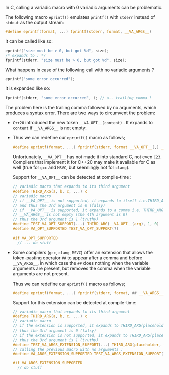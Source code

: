 In C, calling a variadic macro with 0 variadic arguments can be problematic.

The following macro `eprintf()` emulates `printf()` with `stderr` instead of `stdout` as the output stream:

```c
#define eprintf(format, ...) fprintf(stderr, format, __VA_ARGS__)
```
It can be called like so:
```c
eprintf("size must be > 0, but got %d", size);
/* expands to : */
fprintf(stderr, "size must be > 0, but got %d", size);
```

What happens in case of the following call with no variadic arguments ?
```c
eprintf("some error occurred");
```
It is expanded like so:
```c
fprintf(stderr, "some error occurred", ); // <-- trailing comma !
```
The problem here is the trailing comma followed by no arguments, which produces a syntax error.
There are two ways to circumvent the problem:

* `C++20` introduced the new token `__VA_OPT__(content)` . It expands to `content` if `__VA_ARGS__` is not empty.
* 
  Thus we can redefine our `eprintf()` macro as follows;
  ```c
  #define eprintf(format, ...) fprintf(stderr, format __VA_OPT__(,) __VA_ARGS__)
  ```
  
  Unfortunately, `__VA_OPT__` has not made it into standard C, not even `C23`.
  Compilers that implement it for C++20 may make it available for C as well
  (true for `gcc` and `MSVC`, but seemlingly not for `clang`).
  
  Support for `__VA_OPT__` can be detected at compile-time :
  ```c
  // variadic macro that expands to its third argument
  #define THIRD_ARG(a, b, c, ...) c
  // variadic macro
  // if __VA_OPT__ is not supported, it expands to itself i.e.THIRD_ARG(__VA_OPT__(,), 1, 0,)
  // and thus the 3rd argument is 0 (falsy)
  // if __VA_OPT__ is supported, it expands to a comma i.e. THIRD_ARG(, , 1, 0), because
  // __VA_ARGS__ is not empty (the 4th argument is 0)
  // thus the 3rd argument is 1 (truthy)
  #define TEST_VA_OPT_SUPPORT(...) THIRD_ARG(__VA_OPT__(arg), 1, 0)
  #define VA_OPT_SUPPORTED TEST_VA_OPT_SUPPORT(?)

  #if VA_OPT_SUPPORTED
    // ... do stuff
  ```
* Some compilers (`gcc`, `clang`, `MSVC`) offer an extension that allows the token-pasting operator `##`
  to appear after a comma and before `__VA_ARGS__`, in which case the `##`
  does nothing when the variable arguments are present, but removes
  the comma when the variable arguments are not present.
  
  Thus we can redefine our `eprintf()` macro as follows;
  ```c
  #define eprintf(format, ...) fprintf(stderr, format, ## __VA_ARGS__)
  ```
  Support for this extension can be detected at compile-time:
  ```c
  // variadic macro that expands to its third argument
  #define THIRD_ARG(a, b, c, ...) c
  // variadic macro
  // if the extension is supported, it expands to THIRD_ARG(placeholder, 0, 1)
  // thus the 3rd argument is 0 (falsy)
  // if the extension is not supported, it expands to THIRD_ARG(placeholder, , 0, 1)
  // thus the 3rd argument is 1 (truthy)
  #define TEST_VA_ARGS_EXTENSION_SUPPORT(...) THIRD_ARG(placeholder, ##__VA_ARGS__, 0, 1)
  // calling the previous macro with no arguments :
  #define VA_ARGS_EXTENSION_SUPPORTED TEST_VA_ARGS_EXTENSION_SUPPORT()

  #if VA_ARGS_EXTENSION_SUPPORTED
    // do stuff
  ```
